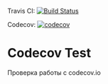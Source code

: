 Travis CI: [![Build Status](https://travis-ci.org/HankHenshaw/CodecovTest.svg?branch=master)](https://travis-ci.org/HankHenshaw/CodecovTest)

Codecov: [![codecov](https://codecov.io/gh/HankHenshaw/CodecovTest/branch/master/graph/badge.svg)](https://codecov.io/gh/HankHenshaw/CodecovTest)

# Codecov Test

Проверка работы с codecov.io